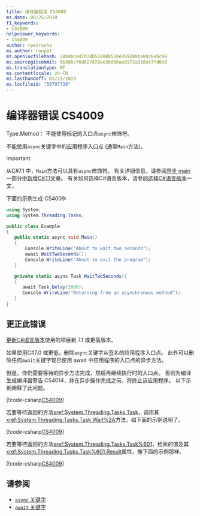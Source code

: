 ```yaml
---
title: 编译器错误 CS4009
ms.date: 08/25/2018
f1_keywords:
- CS4009
helpviewer_keywords:
- CS4009
author: rpetrusha
ms.author: ronpet
ms.openlocfilehash: 28babced7d74b51080855be309289ba8dc6e0c99
ms.sourcegitcommit: 6b308cf6d627d78ee36dbbae8972a310ac7fd6c8
ms.translationtype: MT
ms.contentlocale: zh-CN
ms.lasthandoff: 01/23/2019
ms.locfileid: "56797738"
---
```

# <a name="compiler-error-cs4009"></a>编译器错误 CS4009

Type.Method： 不能使用标记的入口点`async`修饰符。

不能使用`async`关键字中的应用程序入口点 (通常`Main`方法)。  

> [!IMPORTANT]
> 从C#7.1 中，`Main`方法可以具有`async`修饰符。 有关详细信息，请参阅[异步 main](../whats-new/csharp-7-1.md#async-main)一部分[中新增C#7.1](../whats-new/csharp-7-1.md)文章。 有关如何选择C#语言版本，请参阅[选择C#语言版本](../language-reference/configure-language-version.md)一文。

下面的示例生成 CS4009:

```csharp
using System;
using System.Threading.Tasks;

public class Example
{
   public static async void Main()
   {
       Console.WriteLine("About to wait two seconds");
       await WaitTwoSeconds();
       Console.WriteLine("About to exit the program");
   }

   private static async Task WaitTwoSeconds()
   {
      await Task.Delay(2000);
      Console.WriteLine("Returning from an asynchronous method");
   } 
}
```

## <a name="to-correct-this-error"></a>更正此错误

[更新C#语言版本](../language-reference/configure-language-version.md)使用的项目到 7.1 或更高版本。

如果使用C#7.0 或更低，删除`async`关键字从签名的应用程序入口点。  此外可以删除任何`await`关键字现已使用 await 中应用程序的入口点的异步方法。 

但是，你仍需要等待的异步方法完成，然后再继续执行时的入口点。 否则为编译生成编译器警告 CS4014，并在异步操作完成之前，将终止该应用程序。 以下示例阐释了此问题。

[!code-csharp[CS4009](../../../samples/snippets/csharp/misc/cs4009-1.cs)]

若要等待返回的方法<xref:System.Threading.Tasks.Task>，调用其<xref:System.Threading.Tasks.Task.Wait%2A>方法，如下面的示例说明了。

[!code-csharp[CS4009](../../../samples/snippets/csharp/misc/cs4009-2.cs)]

若要等待返回的方法<xref:System.Threading.Tasks.Task%601>，检索的值及其<xref:System.Threading.Tasks.Task%601.Result>属性，像下面的示例那样。

[!code-csharp[CS4009](../../../samples/snippets/csharp/misc/cs4009-3.cs)]

## <a name="see-also"></a>请参阅

- [`async` 关键字](../language-reference/keywords/async.md)
- [`await` 关键字](../language-reference/keywords/await.md)
